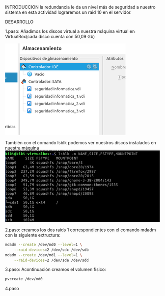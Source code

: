 INTRODUCCION
    la redundancia le da un nivel más de seguridad a nuestro sistema en esta actividad lograremos un raid 10 en el servidor.


DESARROLLO

1.paso:
Añadimos los discos virtual a nuestra máquina virtual en VirtualBox(cada disco cuenta con 50,09 Gb)


![Alt text](discosVIRUAL.png)




También con el comando lsblk podemos ver nuestros discos instalados en nuestra máquina
![Alt text](2.png)




2.paso:
creamos los  dos raids 1 correspondientes con el comando mdadm con la siguiente extructura:
```bash
mdadm --create /dev/md0 --level=1 \
    --raid-devices=2 /dev/sdc /dev/sdb
mdadm --create /dev/md1 --level=1 \
    --raid-devices=2 /dev/sde /dev/sdd
```
3.paso:
Acontinuación creamos el volumen fisico:
```bash
pvcreate /dev/md0
```
4.paso
